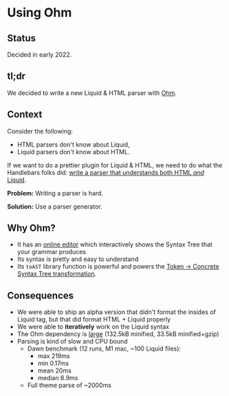 # Using Ohm

## Status

Decided in early 2022.

## tl;dr

We decided to write a new Liquid & HTML parser with [Ohm](https://ohmjs.org/).

## Context

Consider the following:

- HTML parsers don't know about Liquid,
- Liquid parsers don't know about HTML.

If we want to do a prettier plugin for Liquid & HTML, we need to do what the Handlebars folks did: [write a parser that understands both HTML _and_ Liquid](https://prettier.io/blog/2021/05/09/2.3.0.html#move-handlebars-support-out-of-alpha-to-release-10290httpsgithubcomprettierprettierpull10290-by-dcyrillerhttpsgithubcomdcyriller--thorn0httpsgithubcomthorn0:~:text=The%20feature%20is,under%20the%20hood.).

**Problem:** Writing a parser is hard.

**Solution:** Use a parser generator.

## Why Ohm?

- It has an [online editor](https://ohmjs.org/editor/) which interactively shows the Syntax Tree that your grammar produces
- Its syntax is pretty and easy to understand
- Its `toAST` library function is powerful and powers the [Token -> Concrete Syntax Tree transformation](https://github.com/Shopify/prettier-plugin-liquid/blob/e3318d8e6ee953dc751821a9e2276c0b5124fc0b/src/parser/stage-1-cst.ts#L1157-L1161).

## Consequences

- We were able to ship an alpha version that didn't format the insides of Liquid tag, but that did format HTML + Liquid properly
- We were able to **iteratively** work on the Liquid syntax
- The Ohm dependency is [large](https://bundlephobia.com/package/ohm-js@16.6.0) (132.5kB minified, 33.5kB minified+gzip)
- Parsing is kind of slow and CPU bound
  - Dawn benchmark (12 runs, M1 mac, ~100 Liquid files):
    - max 219ms
    - min 0.17ms
    - mean 20ms
    - median 8.9ms
  - Full theme parse of ~2000ms
